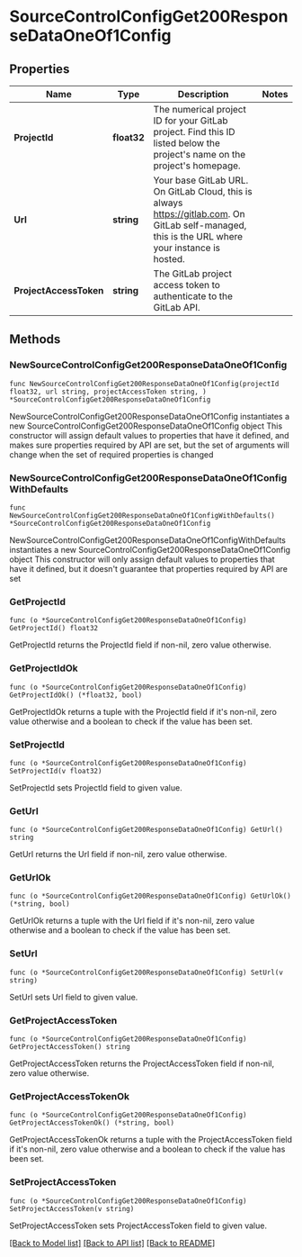 # SourceControlConfigGet200ResponseDataOneOf1Config

## Properties

Name | Type | Description | Notes
------------ | ------------- | ------------- | -------------
**ProjectId** | **float32** | The numerical project ID for your GitLab project. Find this ID listed below the project&#39;s name on the project&#39;s homepage. | 
**Url** | **string** | Your base GitLab URL. On GitLab Cloud, this is always https://gitlab.com. On GitLab self-managed, this is the URL where your instance is hosted. | 
**ProjectAccessToken** | **string** | The GitLab project access token to authenticate to the GitLab API. | 

## Methods

### NewSourceControlConfigGet200ResponseDataOneOf1Config

`func NewSourceControlConfigGet200ResponseDataOneOf1Config(projectId float32, url string, projectAccessToken string, ) *SourceControlConfigGet200ResponseDataOneOf1Config`

NewSourceControlConfigGet200ResponseDataOneOf1Config instantiates a new SourceControlConfigGet200ResponseDataOneOf1Config object
This constructor will assign default values to properties that have it defined,
and makes sure properties required by API are set, but the set of arguments
will change when the set of required properties is changed

### NewSourceControlConfigGet200ResponseDataOneOf1ConfigWithDefaults

`func NewSourceControlConfigGet200ResponseDataOneOf1ConfigWithDefaults() *SourceControlConfigGet200ResponseDataOneOf1Config`

NewSourceControlConfigGet200ResponseDataOneOf1ConfigWithDefaults instantiates a new SourceControlConfigGet200ResponseDataOneOf1Config object
This constructor will only assign default values to properties that have it defined,
but it doesn't guarantee that properties required by API are set

### GetProjectId

`func (o *SourceControlConfigGet200ResponseDataOneOf1Config) GetProjectId() float32`

GetProjectId returns the ProjectId field if non-nil, zero value otherwise.

### GetProjectIdOk

`func (o *SourceControlConfigGet200ResponseDataOneOf1Config) GetProjectIdOk() (*float32, bool)`

GetProjectIdOk returns a tuple with the ProjectId field if it's non-nil, zero value otherwise
and a boolean to check if the value has been set.

### SetProjectId

`func (o *SourceControlConfigGet200ResponseDataOneOf1Config) SetProjectId(v float32)`

SetProjectId sets ProjectId field to given value.


### GetUrl

`func (o *SourceControlConfigGet200ResponseDataOneOf1Config) GetUrl() string`

GetUrl returns the Url field if non-nil, zero value otherwise.

### GetUrlOk

`func (o *SourceControlConfigGet200ResponseDataOneOf1Config) GetUrlOk() (*string, bool)`

GetUrlOk returns a tuple with the Url field if it's non-nil, zero value otherwise
and a boolean to check if the value has been set.

### SetUrl

`func (o *SourceControlConfigGet200ResponseDataOneOf1Config) SetUrl(v string)`

SetUrl sets Url field to given value.


### GetProjectAccessToken

`func (o *SourceControlConfigGet200ResponseDataOneOf1Config) GetProjectAccessToken() string`

GetProjectAccessToken returns the ProjectAccessToken field if non-nil, zero value otherwise.

### GetProjectAccessTokenOk

`func (o *SourceControlConfigGet200ResponseDataOneOf1Config) GetProjectAccessTokenOk() (*string, bool)`

GetProjectAccessTokenOk returns a tuple with the ProjectAccessToken field if it's non-nil, zero value otherwise
and a boolean to check if the value has been set.

### SetProjectAccessToken

`func (o *SourceControlConfigGet200ResponseDataOneOf1Config) SetProjectAccessToken(v string)`

SetProjectAccessToken sets ProjectAccessToken field to given value.



[[Back to Model list]](../README.md#documentation-for-models) [[Back to API list]](../README.md#documentation-for-api-endpoints) [[Back to README]](../README.md)


